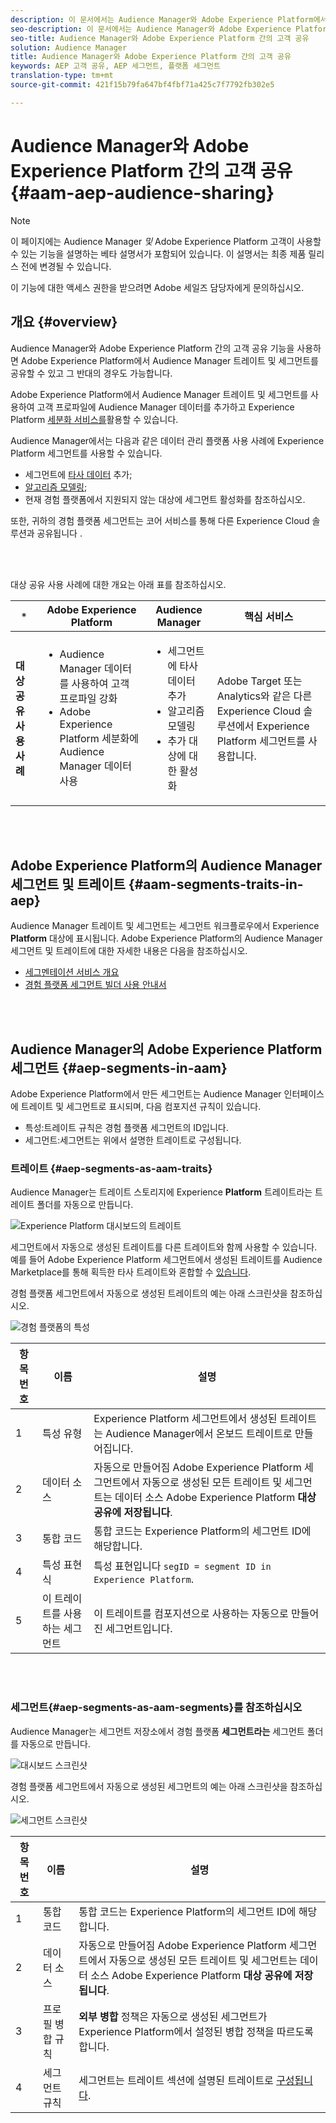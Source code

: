 ```yaml
---
description: 이 문서에서는 Audience Manager와 Adobe Experience Platform에서 대상을 공유하는 방법에 대해 설명합니다.
seo-description: 이 문서에서는 Audience Manager와 Adobe Experience Platform에서 대상을 공유하는 방법에 대해 설명합니다.
seo-title: Audience Manager와 Adobe Experience Platform 간의 고객 공유
solution: Audience Manager
title: Audience Manager와 Adobe Experience Platform 간의 고객 공유
keywords: AEP 고객 공유, AEP 세그먼트, 플랫폼 세그먼트
translation-type: tm+mt
source-git-commit: 421f15b79fa647bf4fbf71a425c7f7792fb302e5

---
```



# Audience Manager와 Adobe Experience Platform 간의 고객 공유 {#aam-aep-audience-sharing}

>[!NOTE]
>
>이 페이지에는 Audience Manager *및* Adobe Experience Platform 고객이 사용할 수 있는 기능을 설명하는 베타 설명서가 포함되어 있습니다. 이 설명서는 최종 제품 릴리스 전에 변경될 수 있습니다.
>
> 이 기능에 대한 액세스 권한을 받으려면 Adobe 세일즈 담당자에게 문의하십시오.

## 개요 {#overview}

Audience Manager와 Adobe Experience Platform 간의 고객 공유 기능을 사용하면 Adobe Experience Platform에서 Audience Manager 트레이트 및 세그먼트를 공유할 수 있고 그 반대의 경우도 가능합니다.

Adobe Experience Platform에서 Audience Manager 트레이트 및 세그먼트를 사용하여 고객 프로파일에 Audience Manager 데이터를 추가하고 Experience Platform [세분화 서비스를](https://www.adobe.io/apis/experienceplatform/home/profile-identity-segmentation/profile-identity-segmentation-services.html#!end-user/markdown/segmentation_overview/segmentation.md)활용할 수 있습니다.

Audience Manager에서는 다음과 같은 데이터 관리 플랫폼 사용 사례에 Experience Platform 세그먼트를 사용할 수 있습니다.
* 세그먼트에 [타사 데이터](/help/using/overview/data-types-collected.md#third-party-data) 추가;
* [알고리즘 모델링](/help/using/features/algorithmic-models/understanding-models.md);
* 현재 경험 플랫폼에서 지원되지 않는 대상에 세그먼트 활성화를 참조하십시오.

또한, 귀하의 경험 플랫폼 세그먼트는 코어 서비스를 통해 다른 Experience Cloud 솔루션과 공유됩니다 [](https://docs.adobe.com/content/help/en/core-services/interface/experience-cloud.html).

<br> 

대상 공유 사용 사례에 대한 개요는 아래 표를 참조하십시오.

| `*` | **Adobe Experience Platform** | **Audience Manager** | **핵심 서비스** |
---------|----------|---------|---------
| **대상 공유 사용 사례** | <ul><li>Audience Manager 데이터를 사용하여 고객 프로파일 강화</li><li>Adobe Experience Platform 세분화에 Audience Manager 데이터 사용</li></ul> | <ul><li>세그먼트에 타사 데이터 추가</li><li>알고리즘 모델링</li><li>추가 대상에 대한 활성화</li></ul> | Adobe Target 또는 Analytics와 같은 다른 Experience Cloud 솔루션에서 Experience Platform 세그먼트를 사용합니다. |

<br> 

## Adobe Experience Platform의 Audience Manager 세그먼트 및 트레이트 {#aam-segments-traits-in-aep}

Audience Manager 트레이트 및 세그먼트는 세그먼트 워크플로우에서 Experience **Platform** 대상에 표시됩니다. Adobe Experience Platform의 Audience Manager 세그먼트 및 트레이트에 대한 자세한 내용은 다음을 참조하십시오.

* [세그멘테이션 서비스 개요](https://www.adobe.io/apis/experienceplatform/home/profile-identity-segmentation/profile-identity-segmentation-services.html#!end-user/markdown/segmentation_overview/segmentation.md)
* [경험 플랫폼 세그먼트 빌더 사용 안내서](https://www.adobe.io/apis/experienceplatform/home/profile-identity-segmentation/profile-identity-segmentation-services.html#!end-user/markdown/segmentation_overview/segment-builder-guide.md)

<br> 

## Audience Manager의 Adobe Experience Platform 세그먼트 {#aep-segments-in-aam}

Adobe Experience Platform에서 만든 세그먼트는 Audience Manager 인터페이스에 트레이트 및 세그먼트로 표시되며, 다음 컴포지션 규칙이 있습니다.
* 특성:트레이트 규칙은 경험 플랫폼 세그먼트의 ID입니다.
* 세그먼트:세그먼트는 위에서 설명한 트레이트로 구성됩니다.

### 트레이트 {#aep-segments-as-aam-traits}

Audience Manager는 트레이트 스토리지에 Experience **Platform** 트레이트라는 트레이트 폴더를 자동으로 만듭니다.

![Experience Platform 대시보드의 트레이트](/help/using/integration/integration-aep/assets/aep-traits-dashboard.png)

세그먼트에서 자동으로 생성된 트레이트를 다른 트레이트와 함께 사용할 수 있습니다. 예를 들어 Adobe Experience Platform 세그먼트에서 생성된 트레이트를 Audience Marketplace를 통해 획득한 타사 트레이트와 혼합할 수 [있습니다](/help/using/features/audience-marketplace/audience-marketplace.md).

경험 플랫폼 세그먼트에서 자동으로 생성된 트레이트의 예는 아래 스크린샷을 참조하십시오.

![경험 플랫폼의 특성](/help/using/integration/integration-aep/assets/aep-trait.png)


| 항목 번호 | 이름 | 설명 |
---------|----------|---------
| 1 | 특성 유형 | Experience Platform 세그먼트에서 생성된 트레이트는 Audience Manager에서 온보드 트레이트로 만들어집니다. |
| 2 | 데이터 소스 | 자동으로 만들어짐 Adobe Experience Platform 세그먼트에서 자동으로 생성된 모든 트레이트 및 세그먼트는 데이터 소스 Adobe Experience Platform **대상 공유에 저장됩니다**. |
| 3 | 통합 코드 | 통합 코드는 Experience Platform의 세그먼트 ID에 해당합니다. |
| 4 | 특성 표현식 | 특성 표현입니다 `segID = segment ID in Experience Platform`. |
| 5 | 이 트레이트를 사용하는 세그먼트 | 이 트레이트를 컴포지션으로 사용하는 자동으로 만들어진 세그먼트입니다. |

<br> 

### 세그먼트{#aep-segments-as-aam-segments}를 참조하십시오 

Audience Manager는 세그먼트 저장소에서 경험 플랫폼 **세그먼트라는** 세그먼트 폴더를 자동으로 만듭니다.

![대시보드 스크린샷](/help/using/integration/integration-aep/assets/aep-segments-dashboard.png)

경험 플랫폼 세그먼트에서 자동으로 생성된 세그먼트의 예는 아래 스크린샷을 참조하십시오.

![세그먼트 스크린샷](/help/using/integration/integration-aep/assets/aep-segment.png)

| 항목 번호 | 이름 | 설명 |
---------|----------|---------
| 1 | 통합 코드 | 통합 코드는 Experience Platform의 세그먼트 ID에 해당합니다. |
| 2 | 데이터 소스 | 자동으로 만들어짐 Adobe Experience Platform 세그먼트에서 자동으로 생성된 모든 트레이트 및 세그먼트는 데이터 소스 Adobe Experience Platform **대상 공유에 저장됩니다**. |
| 3 | 프로필 병합 규칙 | **외부 병합** 정책은 자동으로 생성된 세그먼트가 Experience Platform에서 설정된 병합 정책을 따르도록 합니다. |
| 4 | 세그먼트 규칙 | 세그먼트는 트레이트 섹션에 설명된 트레이트로 [구성됩니다](#aep-segments-as-aam-traits). |